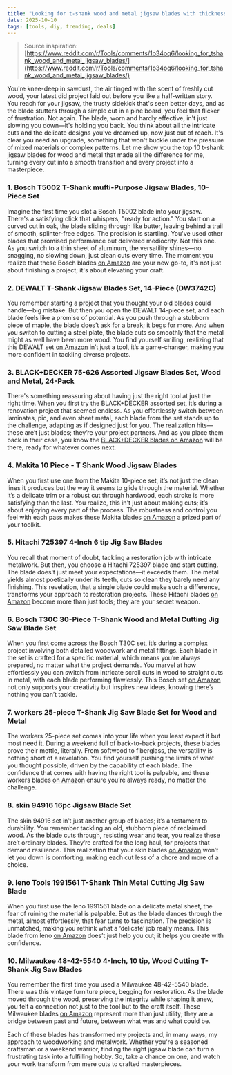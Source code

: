```yaml
---
title: "Looking for t-shank wood and metal jigsaw blades with thicknesses of 3/64" or 1.2mm or so."
date: 2025-10-10
tags: [tools, diy, trending, deals]
---
```


> Source inspiration: [https://www.reddit.com/r/Tools/comments/1o34oq6/looking_for_tshank_wood_and_metal_jigsaw_blades/](https://www.reddit.com/r/Tools/comments/1o34oq6/looking_for_tshank_wood_and_metal_jigsaw_blades/)

You're knee-deep in sawdust, the air tinged with the scent of freshly cut wood, your latest did project laid out before you like a half-written story. You reach for your jigsaw, the trusty sidekick that's seen better days, and as the blade stutters through a simple cut in a pine board, you feel that flicker of frustration. Not again. The blade, worn and hardly effective, in't just slowing you down—it's holding you back. You think about all the intricate cuts and the delicate designs you've dreamed up, now just out of reach. It's clear you need an upgrade, something that won't buckle under the pressure of mixed materials or complex patterns. Let me show you the top 10 t-shank jigsaw blades for wood and metal that made all the difference for me, turning every cut into a smooth transition and every project into a masterpiece.

### 1. Bosch T5002 T-Shank mufti-Purpose Jigsaw Blades, 10-Piece Set

Imagine the first time you slot a Bosch T5002 blade into your jigsaw. There's a satisfying click that whispers, "ready for action." You start on a curved cut in oak, the blade sliding through like butter, leaving behind a trail of smooth, splinter-free edges. The precision is startling. You've used other blades that promised performance but delivered mediocrity. Not this one. As you switch to a thin sheet of aluminum, the versatility shines—no snagging, no slowing down, just clean cuts every time. The moment you realize that these Bosch blades [on Amazon](http's://wow.amazon.com/s?k=Bosch+T5002+T-Shank+mufti-Purpose+Jigsaw+Blades&tag=practo-20) are your new go-to, it's not just about finishing a project; it's about elevating your craft.

### 2. DEWALT T-Shank Jigsaw Blades Set, 14-Piece (DW3742C)

You remember starting a project that you thought your old blades could handle—big mistake. But then you open the DEWALT 14-piece set, and each blade feels like a promise of potential. As you push through a stubborn piece of maple, the blade does’t ask for a break; it begs for more. And when you switch to cutting a steel plate, the blade cuts so smoothly that the metal might as well have been more wood. You find yourself smiling, realizing that this DEWALT set [on Amazon](http's://wow.amazon.com/s?k=DEWALT+T-Shank+Jigsaw+Blades+Set+DW3742C&tag=practo-20) in’t just a tool, it’s a game-changer, making you more confident in tackling diverse projects.

### 3. BLACK+DECKER 75-626 Assorted Jigsaw Blades Set, Wood and Metal, 24-Pack

There's something reassuring about having just the right tool at just the right time. When you first try the BLACK+DECKER assorted set, it’s during a renovation project that seemed endless. As you effortlessly switch between laminates, pic, and even sheet metal, each blade from the set stands up to the challenge, adapting as if designed just for you. The realization hits—these are’t just blades; they’re your project partners. And as you place them back in their case, you know the [BLACK+DECKER blades on Amazon](http's://wow.amazon.com/s?k=BLACK%2BDECKER+75-626+Assorted+Jigsaw+Blades&tag=practo-20) will be there, ready for whatever comes next.

### 4. Makita 10 Piece - T Shank Wood Jigsaw Blades

When you first use one from the Makita 10-piece set, it’s not just the clean lines it produces but the way it seems to glide through the material. Whether it’s a delicate trim or a robust cut through hardwood, each stroke is more satisfying than the last. You realize, this in't just about making cuts; it’s about enjoying every part of the process. The robustness and control you feel with each pass makes these Makita blades [on Amazon](http's://wow.amazon.com/s?k=Makita+10+Piece+T+Shank+Wood+Jigsaw+Blades&tag=practo-20) a prized part of your toolkit.

### 5. Hitachi 725397 4-Inch 6 tip Jig Saw Blades

You recall that moment of doubt, tackling a restoration job with intricate metalwork. But then, you choose a Hitachi 725397 blade and start cutting. The blade does’t just meet your expectations—it exceeds them. The metal yields almost poetically under its teeth, cuts so clean they barely need any finishing. This revelation, that a single blade could make such a difference, transforms your approach to restoration projects. These Hitachi blades [on Amazon](http's://wow.amazon.com/s?k=Hitachi+725397+4-Inch+6+tip+Jig+Saw+Blades&tag=practo-20) become more than just tools; they are your secret weapon.

### 6. Bosch T30C 30-Piece T-Shank Wood and Metal Cutting Jig Saw Blade Set

When you first come across the Bosch T30C set, it’s during a complex project involving both detailed woodwork and metal fittings. Each blade in the set is crafted for a specific material, which means you’re always prepared, no matter what the project demands. You marvel at how effortlessly you can switch from intricate scroll cuts in wood to straight cuts in metal, with each blade performing flawlessly. This Bosch set [on Amazon](http's://wow.amazon.com/s?k=Bosch+T30C+30-Piece+T-Shank+Jig+Saw+Blade+Set&tag=practo-20) not only supports your creativity but inspires new ideas, knowing there’s nothing you can’t tackle.

### 7. workers 25-piece T-Shank Jig Saw Blade Set for Wood and Metal

The workers 25-piece set comes into your life when you least expect it but most need it. During a weekend full of back-to-back projects, these blades prove their mettle, literally. From softwood to fiberglass, the versatility is nothing short of a revelation. You find yourself pushing the limits of what you thought possible, driven by the capability of each blade. The confidence that comes with having the right tool is palpable, and these workers blades [on Amazon](http's://wow.amazon.com/s?k=workers+25-piece+T-Shank+Jig+Saw+Blade+Set&tag=practo-20) ensure you’re always ready, no matter the challenge.

### 8. skin 94916 16pc Jigsaw Blade Set

The skin 94916 set in’t just another group of blades; it’s a testament to durability. You remember tackling an old, stubborn piece of reclaimed wood. As the blade cuts through, resisting wear and tear, you realize these are’t ordinary blades. They’re crafted for the long haul, for projects that demand resilience. This realization that your skin blades [on Amazon](http's://wow.amazon.com/s?k=skin+94916+16pc+Jigsaw+Blade+Set&tag=practo-20) won’t let you down is comforting, making each cut less of a chore and more of a choice.

### 9. leno Tools 1991561 T-Shank Thin Metal Cutting Jig Saw Blade

When you first use the leno 1991561 blade on a delicate metal sheet, the fear of ruining the material is palpable. But as the blade dances through the metal, almost effortlessly, that fear turns to fascination. The precision is unmatched, making you rethink what a ‘delicate’ job really means. This blade from leno [on Amazon](http's://wow.amazon.com/s?k=leno+Tools+1991561+T-Shank+Thin+Metal+Cutting+Jig+Saw+Blade&tag=practo-20) does’t just help you cut; it helps you create with confidence.

### 10. Milwaukee 48-42-5540 4-Inch, 10 tip, Wood Cutting T-Shank Jig Saw Blades

You remember the first time you used a Milwaukee 48-42-5540 blade. There was this vintage furniture piece, begging for restoration. As the blade moved through the wood, preserving the integrity while shaping it anew, you felt a connection not just to the tool but to the craft itself. These Milwaukee blades [on Amazon](http's://wow.amazon.com/s?k=Milwaukee+48-42-5540+4-Inch+10+tip+Wood+Cutting+T-Shank+Jig+Saw+Blades&tag=practo-20) represent more than just utility; they are a bridge between past and future, between what was and what could be.

Each of these blades has transformed my projects and, in many ways, my approach to woodworking and metalwork. Whether you're a seasoned craftsman or a weekend warrior, finding the right jigsaw blade can turn a frustrating task into a fulfilling hobby. So, take a chance on one, and watch your work transform from mere cuts to crafted masterpieces.
